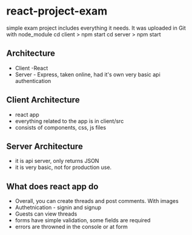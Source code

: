 # react-project-exam
 simple exam project
 includes everything it needs. It was uploaded in Git with node_module
 cd client > npm start
 cd server > npm start

## Architecture 
- Client -React
- Server - Express, taken online, had it's own very basic api authentication

## Client Architecture
- react app
- everything related to the app is in client/src
- consists of components, css, js files

## Server Architecture
- it is api server, only returns JSON
- it is very basic, not for production use.

## What does react app do

- Overall, you can create threads and post comments. With images
- Authetnication - signin and signup
- Guests can view threads
- forms have simple validation, some fields are required
- errors are throwned in the console or at form
